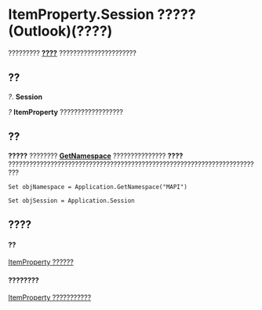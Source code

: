 
# ItemProperty.Session ????? (Outlook)(????)

????????? **[????](f0dcaa19-07f5-5d42-a3bf-2e42b7885644.md)** ??????????????????????


## ??

 _?_. **Session**

 _?_ **ItemProperty** ??????????????????


## ??

 **?????** ???????? **[GetNamespace](6175d0d9-5a61-ce45-35c0-b70895d757b3.md)** ??????????????? **????** ?????????????????????????????????????????????????????????????????????????


```
Set objNamespace = Application.GetNamespace("MAPI") 
```


```
Set objSession = Application.Session
```


## ????


#### ??


[ItemProperty ??????](3570d1f9-40ed-0a99-f63c-141134418c3b.md)
#### ????????


[ItemProperty ???????????](http://msdn.microsoft.com/library/0de85516-c8e3-b985-0b7f-3098a0da7f2c%28Office.15%29.aspx)